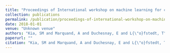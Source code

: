 ```yaml
---
title: "Proceedings of International workshop on machine learning for clinical neuroimaging 2018"
collection: publications
permalink: /publication/proceedings-of-international-workshop-on-machine-learning-for-clinical-neuroimaging-2018
date: 2018-01-01
venue: "Unknown venue"
authors: "Kia, SM and Marquand, A and Duchesnay, E and L{\"o}fstedt, T"
paperurl: ""
citation: "Kia, SM and Marquand, A and Duchesnay, E and L{\"o}fstedt, T (2018). Proceedings of International workshop on machine learning for clinical neuroimaging 2018. Unknown venue."
---
```

